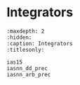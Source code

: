 # Integrators

```{toctree}
:maxdepth: 2
:hidden:
:caption: Integrators
:titlesonly:

ias15
iasnn_dd_prec
iasnn_arb_prec
```